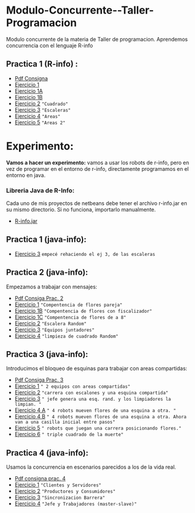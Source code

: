 # Modulo-Concurrente--Taller-Programacion
Modulo concurrente de la materia de Taller de programacion. Aprendemos concurrencia con el lenguaje R-info

## Practica 1 (R-info) :
  - [Pdf Consigna](./practica1/Practica1-Concurrente.pdf)
  - [Ejercicio 1](./practica1/pr1ej1)  
  - [Ejercicio 1A](./practica1/pr1ej1A)   
  - [Ejercicio 1B](./practica1/pr1ej1B)   
  - [Ejercicio 2](./practica1/pr1ej2)     `"Cuadrado"`   
  - [Ejercicio 3](./practica1/pr1ej3)     `"Escaleras"`   
  - [Ejercicio 4](./practica1/pr1ej4)     `"Areas"`   
  - [Ejercicio 5](./practica1/pr1ej5)     `"Areas 2"`   
  
  
# Experimento:

**Vamos a hacer un experimento:**  vamos a usar los robots de r-info, pero en vez de programar en el entorno de r-info, directamente programamos en el entorno en java.

### Libreria Java de R-Info:  
Cada uno de mis proyectos de netbeans debe tener el archivo r-info.jar en su mismo directorio. Si no funciona, importarlo manualmente.
 - [R-info.jar](experimento/r-info.jar)

## Practica 1 (java-info):
 
 - [Ejercicio 3](experimento/practica1/pr1ej3exp) `empecé rehaciendo el ej 3, de las escaleras`
   
## Practica 2 (java-info):
  
Empezamos a trabajar con mensajes:
 - [Pdf Consiga Prac. 2](experimento/practica2/Practica-2-Concurrente.pdf)
 - [Ejercicio 1](experimento/practica2/ej1pr2exp)  `"Compentencia de flores pareja"` 
 - [Ejercicio 1B](experimento/practica2/pr2ej1B)  `"Compentencia de flores con fiscalizador"` 
 - [Ejercicio 1C](experimento/practica2/pr2ej1C)   `"Compentencia de flores de a 8"` 
 - [Ejercicio 2](experimento/practica2/pr2ej2)   `"Escalera Random"`
 - [Ejercicio 3](experimento/practica2/pr2ej3)   `"Equipos juntadores"`
 - [Ejercicio 4](experimento/practica2/pr2ej4)   `"limpieza de cuadrado Random"`


## Practica 3 (java-info):  
Introducimos el bloqueo de esquinas para trabajar con areas compartidas:
 - [Pdf Consiga Prac. 3](experimento/practica3/Practica-3-Concurrente.pdf)
 - [Ejercicio 1](experimento/practica3/pr3ej1) `" 2 equipos con areas compartidas"`
 - [Ejercicio 2](experimento/practica3/pr3ej2) `"carrera con escalones y una esquina compartida"`  
 - [Ejercicio 3](experimento/practica3/pr3ej3) `" jefe genera una esq. rand. y los limpiadores la limpian. "`
 - [Ejercicio 4 A](experimento/practica3/pr3ej4-A) `" 4 robots mueven flores de una esquina a otra. "`
 - [Ejercicio 4 B](experimento/practica3/pr3ej4-B) `" 4 robots mueven flores de una esquina a otra. Ahora van a una casilla inicial entre pasos"`  
 - [Ejercicio 5](experimento/practica3/pr3ej5) `" robots que juegan una carrera posicionando flores."`
 - [Ejercicio 6](experimento/practica3/pr3ej6) `" triple cuadrado de la muerte"`

## Practica 4 (java-info):   
Usamos la concurrencia en escenarios parecidos a los de la vida real.
- [Pdf consigna prac. 4](experimento/practica4/Prctica-4-Concurrente.pdf)
- [Ejercicio 1](experimento/practica4/pr4ej1) `"Clientes y Servidores"`
- [Ejercicio 2](experimento/practica4/pr4ej2) `"Productores y Consumidores"`
- [Ejercicio 3](experimento/practica4/pr4ej3) `"Sincronizacion Barrera"`
- [Ejercicio 4](experimento/practica4/pr4ej4) `"Jefe y Trabajadores (master-slave)"`
